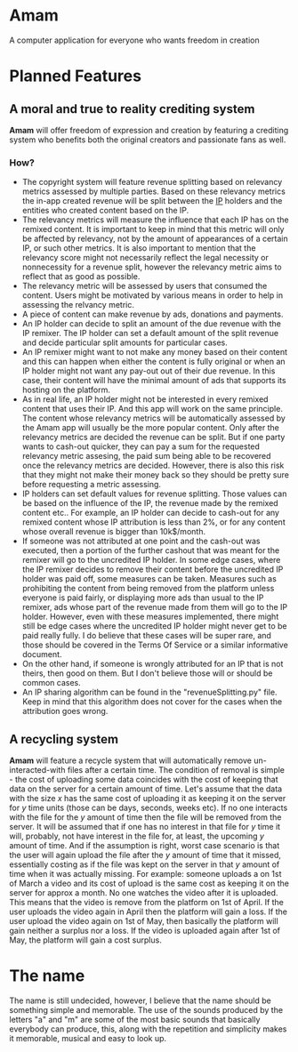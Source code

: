 # Amam
A computer application for everyone who wants freedom in creation

# Planned Features

## A moral and true to reality crediting system
**Amam** will offer freedom of expression and creation by featuring a crediting system who benefits both the original creators and passionate fans as well.

### How?
- The copyright system will feature revenue splitting based on relevancy metrics assessed by multiple parties. Based on these relevancy metrics the in-app created revenue will be split between the [IP](https://en.wikipedia.org/wiki/Intellectual_property) holders and the entities who created content based on the IP.
- The relevancy metrics will measure the influence that each IP has on the remixed content. It is important to keep in mind that this metric will only be affected by relevancy, not by the amount of appearances of a certain IP, or such other metrics. It is also important to mention that the relevancy score might not necessarily reflect the legal necessity or nonnecessity for a revenue split, however the relevancy metric aims to reflect that as good as possible.
- The relevancy metric will be assessed by users that consumed the content. Users might be motivated by various means in order to help in assessing the relvancy metric.
- A piece of content can make revenue by ads, donations and payments.
- An IP holder can decide to split an amount of the due revenue with the IP remixer. The IP holder can set a default amount of the split revenue and decide particular split amounts for particular cases.
- An IP remixer might want to not make any money based on their content and this can happen when either the content is fully original or when an IP holder might not want any pay-out out of their due revenue. In this case, their content will have the minimal amount of ads that supports its hosting on the platform.
- As in real life, an IP holder might not be interested in every remixed content that uses their IP. And this app will work on the same principle. The content whose relevancy metrics will be automatically assessed by the Amam app will usually be the more popular content. Only after the relevancy metrics are decided the revenue can be split. But if one party wants to cash-out quicker, they can pay a sum for the requested relevancy metric assesing, the paid sum being able to be recovered once the relevancy metrics are decided. However, there is also this risk that they might not make their money back so they should be pretty sure before requesting a metric assessing.
- IP holders can set default values for revenue splitting. Those values can be based on the influence of the IP, the revenue made by the remixed content etc.. For example, an IP holder can decide to cash-out for any remixed content whose IP attribution is less than 2%, or for any content whose overall revenue is bigger than 10k$/month.
- If someone was not attributed at one point and the cash-out was executed, then a portion of the further cashout that was meant for the remixer will go to the uncredited IP holder. In some edge cases, where the IP remixer decides to remove their content before the uncredited IP holder was paid off, some measures can be taken. Measures such as prohibiting the content from being removed from the platform unless everyone is paid fairly, or displaying more ads than usual to the IP remixer, ads whose part of the revenue made from them will go to the IP holder. However, even with these measures implemented, there might still be edge cases where the uncredited IP holder might never get to be paid really fully. I do believe that these cases will be super rare, and those should be covered in the Terms Of Service or a similar informative document.
- On the other hand, if someone is wrongly attributed for an IP that is not theirs, then good on them. But I don't believe those will or should be common cases.
- An IP sharing algorithm can be found in the "revenueSplitting.py" file. Keep in mind that this algorithm does not cover for the cases when the attribution goes wrong.

## A recycling system
**Amam** will feature a recycle system that will automatically remove un-interacted-with files after a certain time. The condition of removal is simple - the cost of uploading some data coincides with the cost of keeping that data on the server for a certain amount of time. Let's assume that the data with the size *x* has the same cost of uploading it as keeping it on the server for *y* time units (those can be days, seconds, weeks etc). If no one interacts with the file for the *y* amount of time then the file will be removed from the server. It will be assumed that if one has no interest in that file for *y* time it will, probably, not have interest in the file for, at least, the upcoming *y* amount of time. And if the assumption is right, worst case scenario is that the user will again upload the file after the *y* amount of time that it missed, essentially costing as if the file was kept on the server in that *y* amount of time when it was actually missing.
For example: someone uploads a on 1st of March a video and its cost of upload is the same cost as keeping it on the server for approx a month. No one watches the video after it is uploaded. This means that the video is remove from the platform on 1st of April. If the user uploads the video again in April then the platform will gain a loss. If the user upload the video again on 1st of May, then basically the platform will gain neither a surplus nor a loss. If the video is uploaded again after 1st of May, the platform will gain a cost surplus.

# The name
The name is still undecided, however, I believe that the name should be something simple and memorable. The use of the sounds produced by the letters "a" and "m" are some of the most basic sounds that basically everybody can produce, this, along with the repetition and simplicity makes it memorable, musical and easy to look up.
